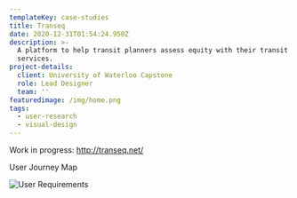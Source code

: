 ```yaml
---
templateKey: case-studies
title: Transeq
date: 2020-12-31T01:54:24.950Z
description: >-
  A platform to help transit planners assess equity with their transit
  services. 
project-details:
  client: University of Waterloo Capstone
  role: Lead Designer
  team: ''
featuredimage: /img/home.png
tags:
  - user-research
  - visual-design
---
```

Work in progress: <http://transeq.net/>

User Journey Map

![](/img/screen-shot-2020-10-27-at-11.03.15-am.png "User Requirements")

